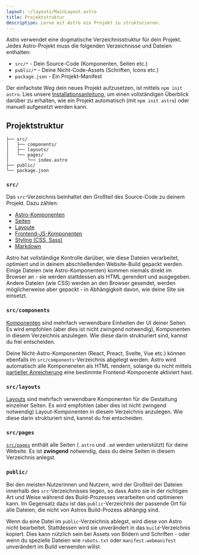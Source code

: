 ```yaml
---
layout: ~/layouts/MainLayout.astro
title: Projektstruktur
description: Lerne mit Astro ein Projekt zu strukturieren.
---
```


Astro verwendet eine dogmatische Verzeichnisstruktur für dein Projekt. Jedes Astro-Projekt muss die folgenden Verzeichnisse und Dateien enthalten:

- `src/*` - Dein Source-Code (Komponenten, Seiten etc.)
- `public/*` - Deine Nicht-Code-Assets (Schriften, Icons etc.)
- `package.json` - Ein Projekt-Manifest

Der einfachste Weg dein neues Projekt aufzusetzen, ist mittels `npm init astro`. Lies unsere [Installationsanleitung](/quick-start), um einen vollständigen Überblick darüber zu erhalten, wie ein Projekt automatisch (mit `npm init astro`) oder manuell aufgesetzt werden kann.

## Projektstruktur

```
├── src/
│   ├── components/
│   ├── layouts/
│   └── pages/
│       └── index.astro
├── public/
└── package.json
```

### `src/`

Das `src`-Verzeichnis beinhaltet den Großteil des Source-Code zu deinem Projekt. Dazu zählen:

- [Astro-Komponenten](/core-concepts/astro-components)
- [Seiten](/core-concepts/astro-pages)
- [Layoute](/core-concepts/layouts)
- [Frontend-JS-Komponenten](/core-concepts/component-hydration)
- [Styling (CSS, Sass)](/guides/styling)
- [Markdown](/guides/markdown-content)

Astro hat vollständige Kontrolle darüber, wie diese Dateien verarbeitet, optimiert und in deinem abschließenden Website-Build gepackt werden. Einige Dateien (wie Astro-Komponenten) kommen niemals direkt im Browser an - sie werden stattdessen als HTML gerendert und ausgegeben. Andere Dateien (wie CSS) werden an den Browser gesendet, werden möglicherweise aber gepackt - in Abhängigkeit davon, wie deine Site sie einsetzt.

### `src/components`

[Komponenten](/core-concepts/astro-components) sind mehrfach verwendbare Einheiten der UI deiner Seiten. Es wird empfohlen (aber dies ist nicht zwingend notwendig), Komponenten in diesem Verzeichnis anzulegen. Wie diese darin strukturiert sind, kannst du frei entscheiden.

Deine Nicht-Astro-Komponenten (React, Preact, Svelte, Vue etc.) können ebenfalls im `src/components`-Verzeichnis abgelegt werden. Astro wird automatisch alle Komponeneten als HTML rendern, solange du nicht mittels [partieller Anreicherung](/core-concepts/component-hydration) eine bestimmte Frontend-Komponente aktiviert hast.

### `src/layouts`

[Layouts](/core-concepts/layouts) sind mehrfach verwendbare Komponenten für die Gestaltung einzelner Seiten. Es wird empfohlen (aber dies ist nicht zwingend notwendig) Layout-Komponenten in diesem Verzeichnis anzulegen. Wie diese darin strukturiert sind, kannst du frei entscheiden.

### `src/pages`

[`src/pages`](/core-concepts/astro-pages) enthält alle Seiten (`.astro` und `.md` werden unterstützt) für deine Website. Es ist **zwingend** notwendig, dass du deine Seiten in diesem Verzeichnis anlegst.

### `public/`

Bei den meisten Nutzerinnen und Nutzern, wird der Großteil der Dateien innerhalb des `src`-Verzeichnisses liegen, so dass Astro sie in der richtigen Art und Weise während des Build-Prozesses verarbeiten und optimieren kann. Im Gegensatz dazu ist das `public`-Verzeichnis der passende Ort für alle Dateien, die nicht von Astros Build-Prozess abhängig sind.

Wenn du eine Datei im `public`-Verzeichnis ablegst, wird diese von Astro nicht bearbeitet. Stattdessen wird sie unverändert in das `build`-Verzeichnis kopiert. Dies kann nützlich sein bei Assets von Bildern und Schriften - oder wenn du spezielle Dateien wie `robots.txt` oder `manifest.webmanifest` unverändert im Build verwenden willst.
